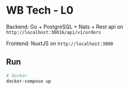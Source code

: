 # WB Tech - L0 

Backend: Go + PostgreSQL + Nats + Rest api on `http://localhost:30016/api/v1/orders`

Frontend: NuxtJS on `http://localhost:3000`

## Run
```bash
# docker
docker-compose up
```
